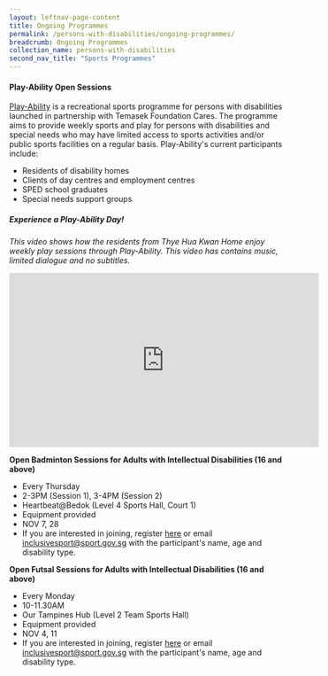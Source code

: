 ```yaml
---
layout: leftnav-page-content
title: Ongoing Programmes
permalink: /persons-with-disabilities/ongoing-programmes/
breadcrumb: Ongoing Programmes
collection_name: persons-with-disabilities
second_nav_title: "Sports Programmes"
---
```


#### Play-Ability Open Sessions
[Play-Ability](https://www.temasekfoundation-cares.org.sg/journal/13/the-joy-of-play) is a recreational sports programme for persons with disabilities launched in partnership with Temasek Foundation Cares. The programme aims to provide weekly sports and play for persons with disabilities and special needs who may have limited access to sports activities and/or public sports facilities on a regular basis. Play-Ability's current participants include:

* Residents of disability homes
* Clients of day centres and employment centres 
* SPED school graduates
* Special needs support groups

##### Experience a Play-Ability Day!
*This video shows how the residents from Thye Hua Kwan Home enjoy weekly play sessions through Play-Ability. This video has contains music, limited dialogue and no subtitles.*
<div class="bp-youtube">
      <iframe width="560" height="315" src="https://www.youtube.com/embed/VmiXCVLBVEw" frameborder="0" allow="autoplay; encrypted-media" allowfullscreen></iframe>
</div>


**Open Badminton Sessions for Adults with Intellectual Disabilities (16 and above)**
* Every Thursday
* 2-3PM (Session 1), 3-4PM (Session 2)
* Heartbeat@Bedok (Level 4 Sports Hall, Court 1)
* Equipment provided
* NOV 7, 28
* If you are interested in joining, register [here](https://form.gov.sg/5cd123bb03463d0010c580b6) or email <inclusivesport@sport.gov.sg> with the participant's name, age and disability type.

**Open Futsal Sessions for Adults with Intellectual Disabilities (16 and above)**
* Every Monday
* 10-11.30AM
* Our Tampines Hub (Level 2 Team Sports Hall)
* Equipment provided
* NOV 4, 11
* If you are interested in joining, register [here](https://form.gov.sg/5cd123bb03463d0010c580b6) or email <inclusivesport@sport.gov.sg> with the participant's name, age and disability type.

